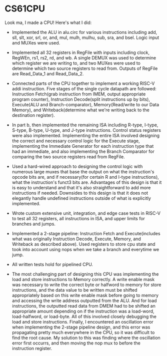 # CS61CPU

Look ma, I made a CPU! Here's what I did:

- Implemented the ALU in alu.circ for various instructions including add, sll, slt, xor, srl, or, and, mul, mulh, mulhu, sub, sra, and bsel. Logic input and MUXes were used.

- Implemented all 32 registers in RegFile with inputs including clock, RegWEn, rs1, rs2, rd, and wb. A single DEMUX was used to determine which register we are writing to, and two MUXes were used to determine which two source registers to read from. Outputs of RegFile are Read_Data_1 and Read_Data_2.

- Connected parts of the CPU together to implement a working RISC-V addi instruction. Five stages of the single cycle datapath are followed: Instruction Fetch(grab instruction from IMEM, output appropriate program counter), Instruction Decode(split instructions up by bits), Execute(ALU and Branch-comparator), Memory(Read/write to our Data Memory), and Writeback(determine what we're writing back to the destination register).

- In part b, then implemented the remaining ISA including R-type, I-type, S-type, B-type, U-type, and J-type instructions. Control status registers were also implemented. Implementing the entire ISA involved designing the correct and necessary control logic for the Execute stage, implementing the Immediate Generator for each instruction type that had an immediate, and also implementing the Branch Comparator for comparing the two source registers read from RegFile.

- Used a hard-wired approach to designing the control logic with numerous large muxes that base the output on what the instruction's opcode bits are, and if necessary(for certain R and I-type instructions), what the instruction's funct3 bits are. Advantages of this design is that it is easy to understand and that it's also straightforward to add more instructions if needed. Downsides to this design is that it does not elegantly handle undefined instructions outside of what is explicitly implemented.

- Wrote custom extensive unit, integration, and edge case tests in RISC-V to test all 32 registers, all instructions in ISA, and upper limits for branches and jumps.

- Implemented a 2-stage pipeline: Instruction Fetch and Execute(includes what was originally Instruction Decode, Execute, Memory, and Writeback as described above). Used registers to store cpu state and took into account using nops when we take a branch and everytime we jump.

- All written tests hold for pipelined CPU.

- The most challenging part of designing this CPU was implementing the load and store instructions to Memory correctly. A write enable mask was necessary to write the correct byte or halfword to memory for store instructions, and the data value to be written must be shifted appropriately based on this write enable mask before going to memory and accessing the write address outputted from the ALU. And for load instructions, the outputted read data from DMEM had to be shifted an appropriate amount depending on if the instruction was a load-word, load-halfword, or load-byte. All of this involved closely debugging the load and store instructions. Finally, I encountered an oscillation error when implementing the 2-stage pipeline design, and this error was propagating pretty much everywhere in the CPU, so it was difficult to find the root cause. My solution to this was finding where the oscillation error first occurrs, and then moving the nop mux to before the instruction register.

